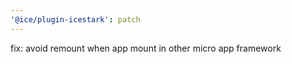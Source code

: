 ```yaml
---
'@ice/plugin-icestark': patch
---
```


fix: avoid remount when app mount in other micro app framework
